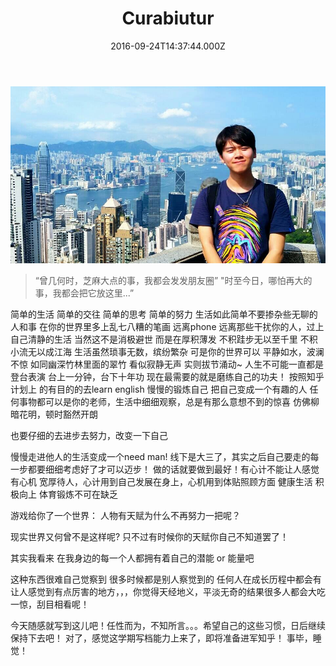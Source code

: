﻿---
layout: post
title: Curabiutur
date: 2016-09-24T14:37:44.000Z
categories: update
---
<img src="/images/fulls/03.jpg" class="fit image">

>“曾几何时，芝麻大点的事，我都会发发朋友圈”
     "时至今日，哪怕再大的事，我都会把它放这里...”

简单的生活
简单的交往
简单的思考
简单的努力
生活如此简单不要掺杂些无聊的人和事
在你的世界里多上乱七八糟的笔画
远离phone
远离那些干扰你的人，过上自己清静的生活
当然这不是消极避世
而是在厚积薄发
不积跬步无以至千里
不积小流无以成江海
生活虽然琐事无数，缤纷繁杂
可是你的世界可以 平静如水，波澜不惊
如同幽深竹林里面的翠竹
看似寂静无声
实则拔节涌动~
人生不可能一直都是登台表演
台上一分钟，台下十年功
现在最需要的就是磨练自己的功夫！
按照知乎计划上 的有目的的去learn english
慢慢的锻炼自己   把自己变成一个有趣的人
任何事物都可以是你的老师，生活中细细观察，总是有那么意想不到的惊喜
仿佛柳暗花明，顿时豁然开朗

也要仔细的去进步去努力，改变一下自己

慢慢走进他人的生活变成一个need man!
线下是大三了，其实之后自己要走的每一步都要细细考虑好了才可以迈步！
做的话就要做到最好！有心计不能让人感觉有心机
宽厚待人，心计用到自己发展在身上，心机用到体贴照顾方面
健康生活
积极向上
体育锻炼不可在缺乏


游戏给你了一个世界：
人物有天赋为什么不再努力一把呢？

现实世界又何曾不是这样呢?
只不过有时候你的天赋你自己不知道罢了！

其实我看来
在我身边的每一个人都拥有着自己的潜能 or 能量吧

这种东西很难自己觉察到
很多时候都是别人察觉到的
任何人在成长历程中都会有让人感觉到有点厉害的地方，，，你觉得天经地义，平淡无奇的结果很多人都会大吃一惊，刮目相看呢！

今天随感就写到这儿吧！任性而为，不知所言。。。希望自己的这些习惯，日后继续保持下去吧！
对了，感觉这学期写档能力上来了，即将准备进军知乎！
事毕，睡觉！

